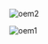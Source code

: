 ![oem2](https://github.com/user-attachments/assets/1b5cf2e3-a0a2-47b4-8a51-9aa86499ae50)

![oem1](https://github.com/user-attachments/assets/83b6aba8-8812-4145-9fa5-08bc3bb76e59)
